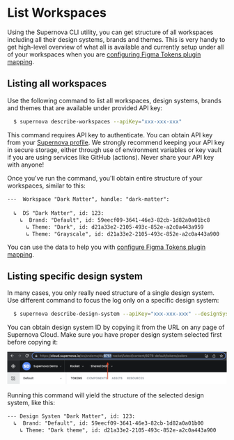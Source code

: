 # List Workspaces

Using the Supernova CLI utility, you can get structure of all workspaces including all their design systems, brands and themes. This is very handy to get high-level overview of what all is available and currently setup under all of your workspaces when you are [configuring Figma Tokens plugin mapping](./figma-tokens-sync-mapping-examples.md).

## Listing all workspaces

Use the following command to list all workspaces, design systems, brands and themes that are available under provided API key:

```sh
  $ supernova describe-workspaces --apiKey="xxx-xxx-xxx"
```

This command requires API key to authenticate. You can obtain API key from your [Supernova profile](https://cloud.supernova.io/user-profile/general). We strongly recommend keeping your API key in secure storage, either through use of environment variables or key vault if you are using services like GitHub (actions). Never share your API key with anyone!

Once you've run the command, you'll obtain entire structure of your workspaces, similar to this:

```
---  Workspace "Dark Matter", handle: "dark-matter":

  ↳  DS "Dark Matter", id: 123:
    ↳  Brand: "Default", id: 59eecf09-3641-46e3-82cb-1d82a0a01bc8
      ↳ Theme: "Dark", id: d21a33e2-2105-493c-852e-a2c0a443a959
      ↳ Theme: "Grayscale", id: d21a33e2-2105-493c-852e-a2c0a443a900
```

You can use the data to help you with [configure Figma Tokens plugin mapping](./figma-tokens-sync-mapping-examples.md).

## Listing specific design system

In many cases, you only really need structure of a single design system. Use different command to focus the log only on a specific design system:

```sh
  $ supernova describe-design-system --apiKey="xxx-xxx-xxx" --designSystemId="8751" --dev
```

You can obtain design system ID by copying it from the URL on any page of Supernova Cloud. Make sure you have proper design system selected first before copying it:

![Obtaining design system ID](./images/get-ds-id.png)

Running this command will yield the structure of the selected design system, like this:

```
--- Design Systen "Dark Matter", id: 123:
  ↳  Brand: "Default", id: 59eecf09-3641-46e3-82cb-1d82a0a01b00
    ↳ Theme: "Dark theme", id: d21a33e2-2105-493c-852e-a2c0a443a900
```